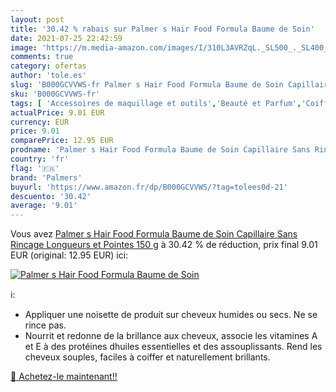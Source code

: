 ```yaml
---
layout: post
title: '30.42 % rabais sur Palmer s Hair Food Formula Baume de Soin'
date: 2021-07-25 22:42:59
image: 'https://m.media-amazon.com/images/I/310L3AVRZqL._SL500_._SL400_.jpg'
comments: true
category: ofertas
author: 'tole.es'
slug: 'B000GCVVWS-fr Palmer s Hair Food Formula Baume de Soin Capillaire Sans...'
sku: 'B000GCVVWS-fr'
tags: [ 'Accessoires de maquillage et outils','Beauté et Parfum','Coiffure et soins des cheveux','Outils et accessoires','Produits coiffants','palmers', ]
actualPrice: 9.01 EUR
currency: EUR
price: 9.01
comparePrice: 12.95 EUR
prodname: 'Palmer s Hair Food Formula Baume de Soin Capillaire Sans Rincage Longueurs et Pointes 150 g'
country: 'fr'
flag: '🇫🇷'
brand: 'Palmers'
buyurl: 'https://www.amazon.fr/dp/B000GCVVWS/?tag=tolees0d-21'
descuento: '30.42'
average: '9.01'
---
```


Vous avez [Palmer s Hair Food Formula Baume de Soin Capillaire Sans Rincage Longueurs et Pointes 150 g](https://www.amazon.fr/dp/B000GCVVWS/?tag=tolees0d-21)  à  30.42 % de réduction, prix final  9.01 EUR (original: 12.95 EUR) ici:

[![Palmer s Hair Food Formula Baume de Soin](https://m.media-amazon.com/images/I/310L3AVRZqL._SL500_._SL400_.jpg)](https://www.amazon.fr/dp/B000GCVVWS/?tag=tolees0d-21)

ℹ️:

- Appliquer une noisette de produit sur cheveux humides ou secs. Ne se rince pas.
- Nourrit et redonne de la brillance aux cheveux, associe les vitamines A et E à des protéines dhuiles essentielles et des assouplissants. Rend les cheveux souples, faciles à coiffer et naturellement brillants.

[🛒 Achetez-le maintenant!!](https://www.amazon.fr/dp/B000GCVVWS/?tag=tolees0d-21)
